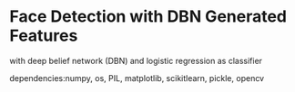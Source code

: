 # Face Detection with DBN Generated Features
 with deep belief network (DBN) and logistic regression as classifier

dependencies:numpy, os, PIL, matplotlib, scikitlearn, pickle, opencv
